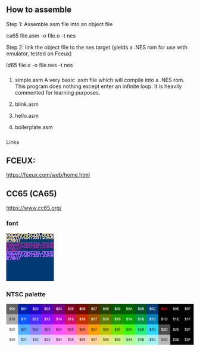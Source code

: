## How to assemble

Step 1: Assemble asm file into an object file

ca65 file.asm -o file.o -t nes

Step 2: link the object file to the nes target (yields a .NES rom for use with emulator, tested on Fceux)

ld65 file.o -o file.nes -t nes

###

1. simple.asm
A very basic .asm file which will compile into a .NES rom. This program does nothing except enter an infinite loop. It is heavily commented for learning purposes.

2. blink.asm

3. hello.asm

4. boilerplate.asm


###

Links

## FCEUX:

https://fceux.com/web/home.html

## CC65 (CA65)

https://www.cc65.org/

### font

![image of font](/assets/text.png)

### NTSC palette

![image of font](/assets/palette_ntsc.png)